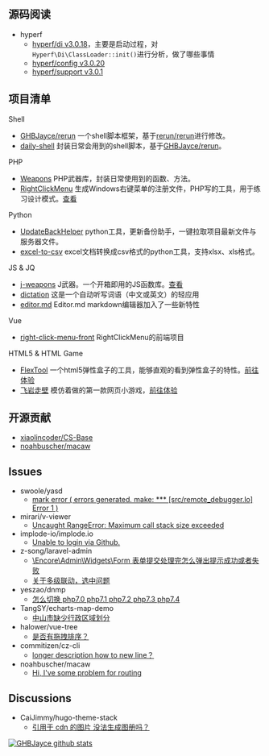 
## 源码阅读
- hyperf
  - [hyperf/di v3.0.18](https://github.com/GHBJayce/hyperf-di/tree/3.0.18-read)，主要是启动过程，对`Hyperf\Di\ClassLoader::init()`进行分析，做了哪些事情
  - [hyperf/config v3.0.20](https://github.com/GHBJayce/hyperf-config/tree/3.0.20-read)
  - [hyperf/support v3.0.1](https://github.com/GHBJayce/hyperf-support/tree/3.0.1-read)

## 项目清单
Shell
- [GHBJayce/rerun](https://github.com/GHBJayce/rerun/tree/feat/1.5.x) 一个shell脚本框架，基于[rerun/rerun](https://github.com/rerun/rerun)进行修改。
- [daily-shell](https://github.com/GHBJayce/daily-shell/tree/feat/0.x) 封装日常会用到的shell脚本，基于[GHBJayce/rerun](https://github.com/GHBJayce/rerun/tree/feat/1.5.x)。

PHP
- [Weapons](https://github.com/GHBJayce/Weapons) PHP武器库，封装日常使用到的函数、方法。
- [RightClickMenu](https://github.com/GHBJayce/RightClickMenu) 生成Windows右键菜单的注册文件，PHP写的工具，用于练习设计模式。[查看](https://ghbjayce.github.io/RightClickMenu/)

Python
- [UpdateBackHelper](https://github.com/GHBJayce/UpdateBackHelper) python工具，更新备份助手，一键拉取项目最新文件与服务器文件。
- [excel-to-csv](https://github.com/GHBJayce/excel-to-csv) excel文档转换成csv格式的python工具，支持xlsx、xls格式。

JS & JQ
- [j-weapons](https://github.com/GHBJayce/j-weapons) J武器。一个开箱即用的JS函数库。[查看](https://ghbjayce.github.io/j-weapons/)
- [dictation](https://github.com/GHBJayce/dictation) 这是一个自动听写词语（中文或英文）的轻应用
- [editor.md](https://github.com/GHBJayce/editor.md) Editor.md markdown编辑器加入了一些新特性

Vue
- [right-click-menu-front](https://github.com/GHBJayce/right-click-menu-front) RightClickMenu的前端项目

HTML5 & HTML Game
- [FlexTool](https://github.com/GHBJayce/FlexTool) 一个html5弹性盒子的工具，能够直观的看到弹性盒子的特性。[前往体验](https://ghbjayce.github.io/FlexTool/)
- [飞岩走壁](https://github.com/GHBJayce/flying-rock-game) 模仿着做的第一款网页小游戏，[前往体验](https://ghbjayce.github.io/flying-rock-game)

## 开源贡献
- [xiaolincoder/CS-Base](https://github.com/xiaolincoder/CS-Base)
- [noahbuscher/macaw](https://github.com/noahbuscher/macaw)

## Issues
- swoole/yasd
  - [mark error ( errors generated. make: *** [src/remote_debugger.lo] Error 1 )](https://github.com/swoole/yasd/issues/184)
- mirari/v-viewer
  - [Uncaught RangeError: Maximum call stack size exceeded](https://github.com/mirari/v-viewer/issues/181)
- implode-io/implode.io
  - [Unable to login via Github.](https://github.com/implode-io/implode.io/issues/18)
- z-song/laravel-admin
  - [\Encore\Admin\Widgets\Form 表单提交处理完怎么弹出提示成功或者失败](https://github.com/z-song/laravel-admin/issues/1766)
  - [关于多级联动，选中问题](https://github.com/z-song/laravel-admin/issues/5070)
- yeszao/dnmp
  - [怎么切换 php7.0 php7.1 php7.2 php7.3 php7.4](https://github.com/yeszao/dnmp/issues/313)
- TangSY/echarts-map-demo
  - [中山市缺少行政区域划分](https://github.com/TangSY/echarts-map-demo/issues/4)
- halower/vue-tree
  - [是否有拖拽排序？](https://github.com/halower/vue-tree/issues/136)
- commitizen/cz-cli
  - [longer description how to new line？](https://github.com/commitizen/cz-cli/issues/580)
- noahbuscher/macaw
  - [Hi, I've some problem for routing](https://github.com/noahbuscher/macaw/issues/73)

## Discussions
- CaiJimmy/hugo-theme-stack
  - [引用于 cdn 的图片 没法生成图册吗？](https://github.com/CaiJimmy/hugo-theme-stack/discussions/659)

[![GHBJayce github stats](https://github-readme-stats.vercel.app/api?username=GHBJayce&theme=default&show_icons=true&bg_color=30,337edd,6491c7&title_color=fff&text_color=fff&icon_color=ffffff&include_all_commits=false)](https://github.com/GHBJayce)


<!-- 主页访问量<br> -->

<!-- ![](https://profile-counter.glitch.me/GHBJayce/count.svg) -->
